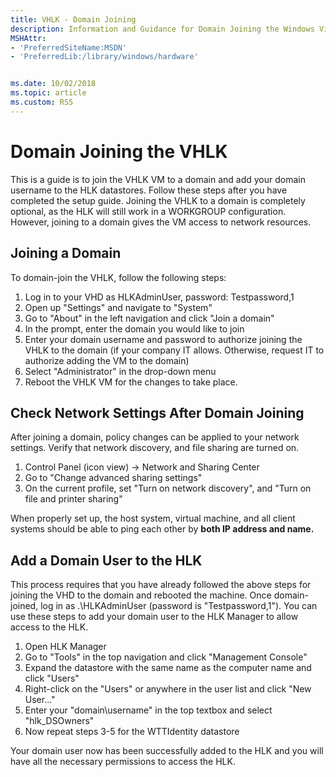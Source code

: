 ```yaml
---
title: VHLK - Domain Joining
description: Information and Guidance for Domain Joining the Windows Virtual Hardware Lab Kit (VHLK)
MSHAttr:
- 'PreferredSiteName:MSDN'
- 'PreferredLib:/library/windows/hardware'


ms.date: 10/02/2018
ms.topic: article
ms.custom: RS5
---
```


# Domain Joining the VHLK
This is a guide is to join the VHLK VM to a domain and add your domain username to the HLK datastores. Follow these steps after you have completed the setup guide. Joining the VHLK to a domain is completely optional, as the HLK will still work in a WORKGROUP configuration. However, joining to a domain gives the VM access to network resources.

## Joining a Domain
To domain-join the VHLK, follow the following steps:

1. Log in to your VHD as HLKAdminUser, password: Testpassword,1
2. Open up "Settings" and navigate to "System" 
3. Go to "About" in the left navigation and click "Join a domain" 
4. In the prompt, enter the domain you would like to join 
5. Enter your domain username and password to authorize joining the VHLK to the domain (if your company IT allows. Otherwise, request IT to authorize adding the VM to the domain)
6. Select "Administrator" in the drop-down menu 
7. Reboot the VHLK VM for the changes to take place.

## Check Network Settings After Domain Joining
After joining a domain, policy changes can be applied to your network settings. Verify that network discovery, and file sharing are turned on. 
1. Control Panel (icon view) -> Network and Sharing Center
2. Go to "Change advanced sharing settings"
3. On the current profile, set "Turn on network discovery", and "Turn on file and printer sharing"

When properly set up, the host system, virtual machine, and all client systems should be able to ping each other by **both IP address and name.**

## Add a Domain User to the HLK
This process requires that you have already followed the above steps for joining the VHD to the domain and rebooted the machine. Once domain-joined, log in as .\HLKAdminUser (password is "Testpassword,1"). You can use these steps to add your domain user to the HLK Manager to allow access to the HLK.

1. Open HLK Manager
2. Go to "Tools" in the top navigation and click "Management Console" 
3. Expand the datastore with the same name as the computer name and click "Users" 
4. Right-click on the "Users" or anywhere in the user list and click "New User..." 
5. Enter your "domain\username" in the top textbox and select "hlk_DSOwners" 
6. Now repeat steps 3-5 for the WTTIdentity datastore

Your domain user now has been successfully added to the HLK and you will have all the necessary permissions to access the HLK.
